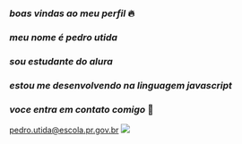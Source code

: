 ### _boas vindas ao meu perfil_ 🔥

### _meu nome é pedro utida_

### _sou estudante do alura_
### _estou me desenvolvendo na linguagem javascript_
### _voce entra em contato comigo_ 📧

pedro.utida@escola.pr.gov.br
![](https://tenor.com/pt-BR/view/sai-da-frente-truck-driving-flamengo-ride-gif-17856114)
